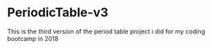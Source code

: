 # PeriodicTable-v3
This is the third version of the period table project i did for my coding bootcamp in 2018
